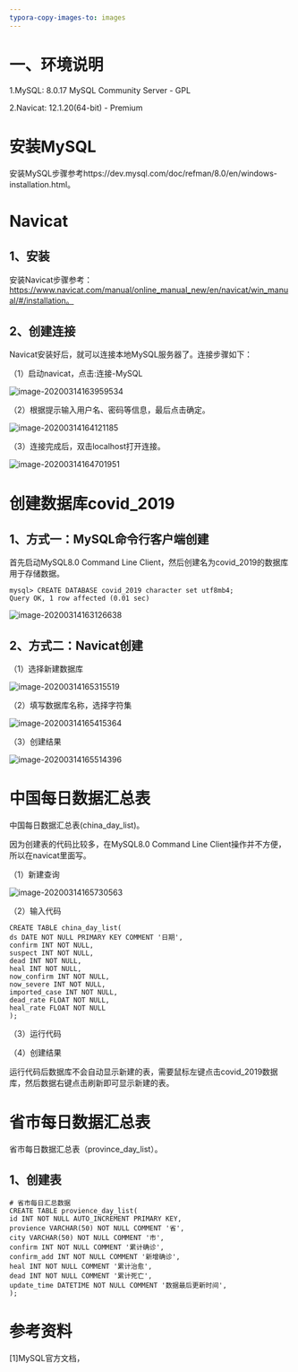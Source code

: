```yaml
---
typora-copy-images-to: images
---
```


# 一、环境说明

1.MySQL: 8.0.17 MySQL Community Server - GPL

2.Navicat: 12.1.20(64-bit) - Premium

# 安装MySQL

安装MySQL步骤参考https://dev.mysql.com/doc/refman/8.0/en/windows-installation.html。

# Navicat

## 1、安装

安装Navicat步骤参考：https://www.navicat.com/manual/online_manual_new/en/navicat/win_manual/#/installation。

## 2、创建连接

Navicat安装好后，就可以连接本地MySQL服务器了。连接步骤如下：

（1）启动navicat，点击:连接-MySQL

![image-20200314163959534](images/image-20200314163959534.png)

（2）根据提示输入用户名、密码等信息，最后点击确定。

![image-20200314164121185](images/image-20200314164121185.png)

（3）连接完成后，双击localhost打开连接。

![image-20200314164701951](images/image-20200314164701951.png)

# 创建数据库covid_2019

## 1、方式一：MySQL命令行客户端创建

首先启动MySQL8.0 Command Line Client，然后创建名为covid_2019的数据库用于存储数据。

```
mysql> CREATE DATABASE covid_2019 character set utf8mb4;
Query OK, 1 row affected (0.01 sec)
```

![image-20200314163126638](images/image-20200314163126638.png)

##  2、方式二：Navicat创建

（1）选择新建数据库

![image-20200314165315519](images/image-20200314165315519.png)

（2）填写数据库名称，选择字符集

![image-20200314165415364](images/image-20200314165415364.png)

（3）创建结果

![image-20200314165514396](images/image-20200314165514396.png)

# 中国每日数据汇总表

中国每日数据汇总表(china_day_list)。

因为创建表的代码比较多，在MySQL8.0 Command Line Client操作并不方便，所以在navicat里面写。

（1）新建查询

![image-20200314165730563](images/image-20200314165730563.png)

（2）输入代码

```
CREATE TABLE china_day_list(
ds DATE NOT NULL PRIMARY KEY COMMENT '日期',
confirm INT NOT NULL, 
suspect INT NOT NULL,
dead INT NOT NULL, 
heal INT NOT NULL, 
now_confirm INT NOT NULL,
now_severe INT NOT NULL,
imported_case INT NOT NULL,
dead_rate FLOAT NOT NULL,
heal_rate FLOAT NOT NULL
);
```

（3）运行代码

（4）创建结果

运行代码后数据库不会自动显示新建的表，需要鼠标左键点击covid_2019数据库，然后数据右键点击刷新即可显示新建的表。

#  省市每日数据汇总表

省市每日数据汇总表（province_day_list）。

## 1、创建表

```
# 省市每日汇总数据
CREATE TABLE provience_day_list(
id INT NOT NULL AUTO_INCREMENT PRIMARY KEY,
provience VARCHAR(50) NOT NULL COMMENT '省',
city VARCHAR(50) NOT NULL COMMENT '市',
confirm INT NOT NULL COMMENT '累计确诊',
confirm_add INT NOT NULL COMMENT '新增确诊',
heal INT NOT NULL COMMENT '累计治愈',
dead INT NOT NULL COMMENT '累计死亡',
update_time DATETIME NOT NULL COMMENT '数据最后更新时间',
);
```

# 参考资料

[1]MySQL官方文档，